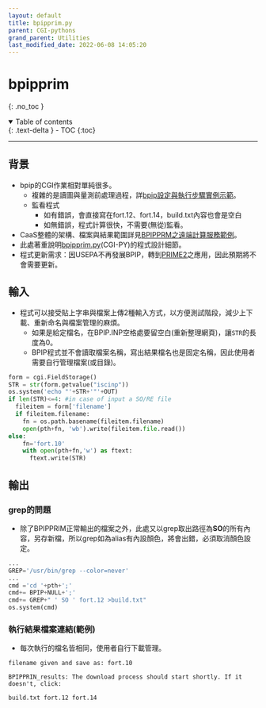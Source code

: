 ```yaml
---
layout: default
title: bpipprim.py
parent: CGI-pythons
grand_parent: Utilities
last_modified_date: 2022-06-08 14:05:20
---
```

# bpipprim
{: .no_toc }

<details open markdown="block">
  <summary>
    Table of contents
  </summary>
  {: .text-delta }
- TOC
{:toc}
</details>

---
## 背景
- bpip的CGI作業相對單純很多。
  - 複雜的是讀圖與量測前處理過程，詳[bpip設定與執行步驟實例示範](https://sinotec2.github.io/Focus-on-Air-Quality/PlumeModels/SO_pathways/BPIP/#設定與執行步驟實例示範)。
  - 監看程式
    - 如有錯誤，會直接寫在fort.12、fort.14，build.txt內容也會是空白
    - 如無錯誤，程式計算很快，不需要(無從)監看。
- CaaS整體的架構、檔案與結果範圍詳見[BPIPPRM之遠端計算服務範例](https://sinotec2.github.io/Focus-on-Air-Quality/PlumeModels/SO_pathways/BPIP_remote/)。
- 此處著重說明[bpipprim.py](https://github.com/sinotec2/CGI_Pythons/blob/main/bpipprim/bpipprim.py)(CGI-PY)的程式設計細節。
- 程式更新需求：因USEPA不再發展BPIP，轉到[PRIME2][Petersen and Guerra 2018]之應用，因此預期將不會需要更新。

## 輸入
- 程式可以接受貼上字串與檔案上傳2種輸入方式，以方便測試階段，減少上下載、重新命名與檔案管理的麻煩。
  - 如果是給定檔名，在BPIP.INP空格處要留空白(重新整理網頁)，讓`STR`的長度為0。
  - BPIP程式並不會讀取檔案名稱，寫出結果檔名也是固定名稱，因此使用者需要自行管理檔案(或目錄)。

```python
form = cgi.FieldStorage()
STR = str(form.getvalue("iscinp"))
os.system('echo "'+STR+'"'+OUT)
if len(STR)<=4: #in case of input a SO/RE file
  fileitem = form['filename']
  if fileitem.filename:
    fn = os.path.basename(fileitem.filename)
    open(pth+fn, 'wb').write(fileitem.file.read())
else:	
    fn='fort.10'
    with open(pth+fn,'w') as ftext:
      ftext.write(STR)
```

## 輸出
### grep的問題
- 除了BPIPPRIM正常輸出的檔案之外，此處又以grep取出路徑為**SO**的所有內容，另存新檔，所以grep如為alias有內設顏色，將會出錯，必須取消顏色設定。

```python
...
GREP='/usr/bin/grep --color=never'
...
cmd ='cd '+pth+';'
cmd+= BPIP+NULL+';'
cmd+= GREP+" ' SO ' fort.12 >build.txt"
os.system(cmd)
```

### 執行結果檔案連結(範例)
  - 每次執行的檔名皆相同，使用者自行下載管理。

```
filename given and save as: fort.10

BPIPPRIN_results: The download process should start shortly. If it doesn't, click:

build.txt fort.12 fort.14
```

[Petersen and Guerra 2018]: <https://www.sciencedirect.com/science/article/abs/pii/S0167610517306669> "Petersen, R. L. and Guerra, S. A., (2018). PRIME2: Development and evaluation of improved building downwash algorithms for rectangular and streamlined structures. Atmospheric Environment, 173, 67-78."